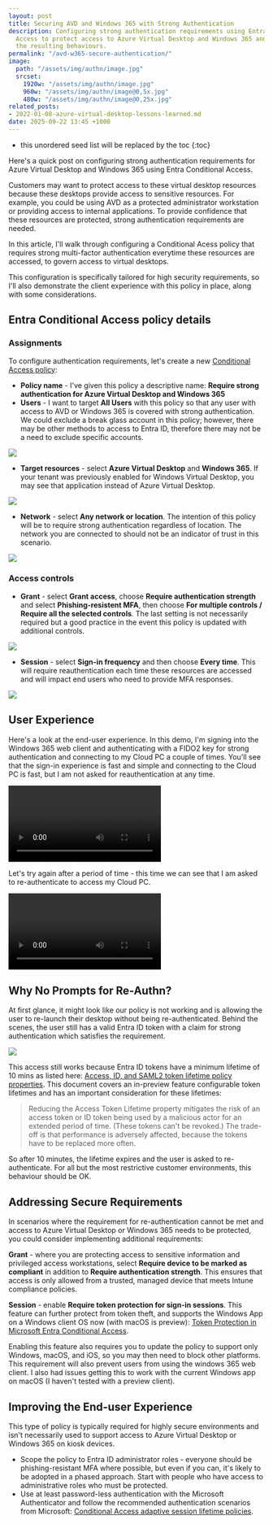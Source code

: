 ```yaml
---
layout: post
title: Securing AVD and Windows 365 with Strong Authentication
description: Configuring strong authentication requirements using Entra Conditional
  Access to protect access to Azure Virtual Desktop and Windows 365 and understanding
  the resulting behaviours.
permalink: "/avd-w365-secure-authentication/" 
image:
  path: "/assets/img/authn/image.jpg"
  srcset:
    1920w: "/assets/img/authn/image.jpg"
    960w: "/assets/img/authn/image@0,5x.jpg"
    480w: "/assets/img/authn/image@0,25x.jpg"
related_posts:
- 2022-01-08-azure-virtual-desktop-lessons-learned.md
date: 2025-09-22 13:45 +1000
---
```

- this unordered seed list will be replaced by the toc
{:toc}

Here's a quick post on configuring strong authentication requirements for Azure Virtual Desktop and Windows 365 using Entra Conditional Access.

Customers may want to protect access to these virtual desktop resources because these desktops provide access to sensitive resources. For example, you could be using AVD as a protected administrator workstation or providing access to internal applications. To provide confidence that these resources are protected, strong authentication requirements are needed.

In this article, I'll walk through configuring a Conditional Acess policy that requires strong multi-factor authentication everytime these resources are accessed, to govern access to virtual desktops.

This configuration is specifically tailored for high security requirements, so I'll also demonstrate the client experience with this policy in place, along with some considerations.

## Entra Conditional Access policy details

### Assignments

To configure authentication requirements, let's create a new [Conditional Access policy](https://learn.microsoft.com/en-us/entra/identity/conditional-access/concept-conditional-access-policies):

* **Policy name** - I've given this policy a descriptive name: **Require strong authentication for Azure Virtual Desktop and Windows 365**
* **Users** - I want to target **All Users** with this policy so that any user with access to AVD or Windows 365 is covered with strong authentication. We could exclude a break glass account in this policy; however, there may be other methods to access to Entra ID, therefore there may not be a need to exclude specific accounts.

![](/media/2025/09/ca-users.jpeg)

* **Target resources** - select **Azure Virtual Desktop** and **Windows 365**. If your tenant was previously enabled for Windows Virtual Desktop, you may see that application instead of Azure Virtual Desktop.

![](/media/2025/09/ca-targetresources.jpeg)

* **Network** - select **Any network or location**. The intention of this policy will be to require strong authentication regardless of location. The network you are connected to should not be an indicator of trust in this scenario.

![](/media/2025/09/ca-network.jpeg)

### Access controls

* **Grant** - select **Grant access**, choose **Require authentication strength** and select **Phishing-resistent MFA**, then choose **For multiple controls / Require all the selected controls**. The last setting is not necessarily required but a good practice in the event this policy is updated with additional controls.

![](/media/2025/09/ca-grant.jpeg)

* **Session** - select **Sign-in frequency** and then choose **Every time**. This will require reauthentication each time these resources are accessed and will impact end users who need to provide MFA responses.

![](/media/2025/09/ca-session.jpeg)

## User Experience

Here's a look at the end-user experience. In this demo, I'm signing into the Windows 365 web client and authenticating with a FIDO2 key for strong authentication and connecting to my Cloud PC a couple of times. You'll see that the sign-in experience is fast and simple and connecting to the Cloud PC is fast, but I am not asked for reauthentication at any time.

![](/media/2025/09/windows-app-experience.mp4)

Let's try again after a period of time - this time we can see that I am asked to re-authenticate to access my Cloud PC.

![](/media/2025/09/windows-app-reauth.mp4)

## Why No Prompts for Re-Authn?

At first glance, it might look like our policy is not working and is allowing the user to re-launch their desktop without being re-authenticated. Behind the scenes, the user still has a valid Entra ID token with a claim for strong authentication which satisfies the requirement.

![](/media/2025/09/entraid-success.jpeg)

This access still works because Entra ID tokens have a minimum lifetime of 10 mins as listed here: [Access, ID, and SAML2 token lifetime policy properties](https://learn.microsoft.com/en-us/entra/identity-platform/configurable-token-lifetimes#access-id-and-saml2-token-lifetime-policy-properties). This document covers an in-preview feature configurable token lifetimes and has an important consideration for these lifetimes:

> Reducing the Access Token Lifetime property mitigates the risk of an access token or ID token being used by a malicious actor for an extended period of time. (These tokens can't be revoked.) The trade-off is that performance is adversely affected, because the tokens have to be replaced more often.

So after 10 minutes, the lifetime expires and the user is asked to re-authenticate. For all but the most restrictive customer environments, this behaviour should be OK.

## Addressing Secure Requirements

In scenarios where the requirement for re-authentication cannot be met and access to Azure Virtual Desktop or Windows 365 needs to be protected, you could consider implementing additional requirements:

**Grant** - where you are protecting access to sensitive information and privileged access workstations, select **Require device to be marked as compliant** in addition to **Require authentication strength**. This ensures that access is only allowed from a trusted, managed device that meets Intune compliance policies.

**Session** - enable **Require token protection for sign-in sessions**. This feature can further protect from token theft, and supports the Windows App on a Windows client OS now (with macOS is preview): [Token Protection in Microsoft Entra Conditional Access](https://learn.microsoft.com/en-au/entra/identity/conditional-access/concept-token-protection).

Enabling this feature also requires you to update the policy to support only Windows, macOS, and iOS, so you may then need to block other platforms. This requirement will also prevent users from using the windows 365 web client. I also had issues getting this to work with the current Windows app on macOS (I haven't tested with a preview client).

## Improving the End-user Experience

This type of policy is typically required for highly secure environments and isn't necessarily used to support access to Azure Virtual Desktop or Windows 365 on kiosk devices. 

* Scope the policy to Entra ID administrator roles - everyone should be phishing-resistant MFA where possible, but even if you can, it's likely to be adopted in a phased approach. Start with people who have access to administrative roles who must be protected.
* Use at least password-less authentication with the Microsoft Authenticator and follow the recommended authentication scenarios from Microsoft: [Conditional Access adaptive session lifetime policies](https://learn.microsoft.com/en-au/entra/identity/conditional-access/concept-session-lifetime).
